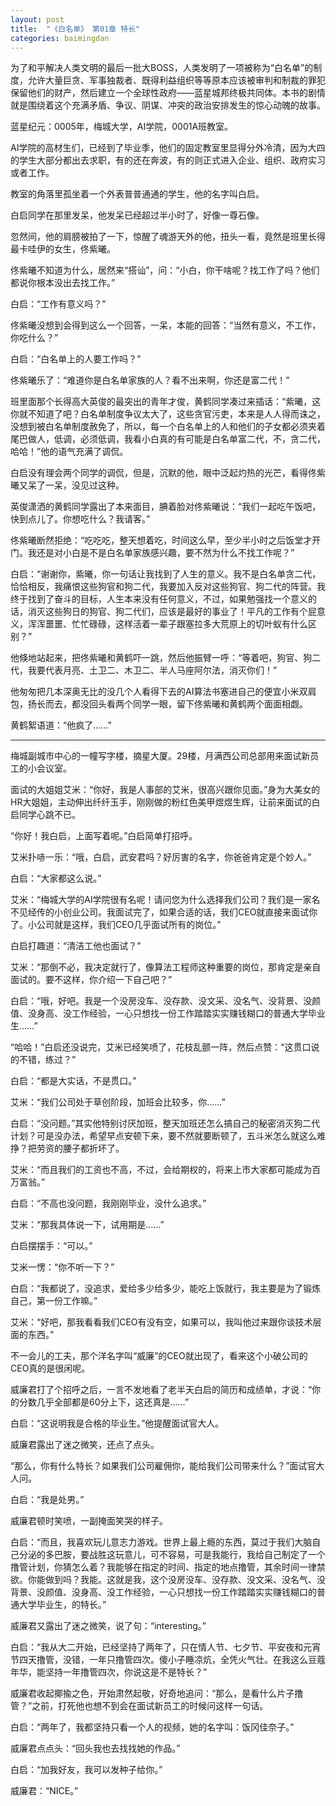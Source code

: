 ```yaml
---
layout: post
title:  "《白名单》 第01章 特长"
categories: baimingdan
---
```

为了和平解决人类文明的最后一批大BOSS，人类发明了一项被称为“白名单”的制度，允许大量巨贪、军事独裁者、既得利益组织等等原本应该被审判和制裁的罪犯保留他们的财产，然后建立一个全球性政府——蓝星城邦终极共同体。本书的剧情就是围绕着这个充满矛盾、争议、阴谋、冲突的政治安排发生的惊心动魄的故事。

蓝星纪元：0005年，梅城大学，AI学院，0001A班教室。

AI学院的高材生们，已经到了毕业季，他们的固定教室里显得分外冷清，因为大四的学生大部分都出去求职，有的还在奔波，有的则正式进入企业、组织、政府实习或者工作。

教室的角落里孤坐着一个外表普普通通的学生，他的名字叫白启。

白启同学在那里发呆，他发呆已经超过半小时了，好像一尊石像。

忽然间，他的肩膀被拍了一下，惊醒了魂游天外的他，扭头一看，竟然是班里长得最卡哇伊的女生，佟紫曦。

佟紫曦不知道为什么，居然来“搭讪”，问：“小白，你干啥呢？找工作了吗？他们都说你根本没出去找工作。”

白启：“工作有意义吗？”

佟紫曦没想到会得到这么一个回答，一呆，本能的回答：“当然有意义，不工作，你吃什么？”

白启：“白名单上的人要工作吗？”

佟紫曦乐了：“难道你是白名单家族的人？看不出来啊，你还是富二代！”

班里面那个长得高大英俊的最突出的青年才俊，黄鹤同学凑过来插话：“紫曦，这你就不知道了吧？白名单制度争议太大了，这些贪官污吏，本来是人人得而诛之，没想到被白名单制度赦免了，所以，每一个白名单上的人和他们的子女都必须夹着尾巴做人，低调，必须低调，我看小白真的有可能是白名单富二代，不，贪二代，哈哈！”他的语气充满了调侃。

白启没有理会两个同学的调侃，但是，沉默的他，眼中泛起灼热的光芒，看得佟紫曦又呆了一呆，没见过这种。

英俊潇洒的黄鹤同学露出了本来面目，腆着脸对佟紫曦说：“我们一起吃午饭吧，快到点儿了。你想吃什么？我请客。”

佟紫曦断然拒绝：“吃吃吃，整天想着吃，时间这么早，至少半小时之后饭堂才开门。我还是对小白是不是白名单家族感兴趣，要不然为什么不找工作呢？”

白启：“谢谢你，紫曦，你一句话让我找到了人生的意义。我不是白名单贪二代，恰恰相反，我痛恨这些狗官和狗二代，我要加入反对这些狗官、狗二代的阵营。我终于找到了奋斗的目标，人生本来没有任何意义，不过，如果勉强找一个意义的话，消灭这些狗日的狗官、狗二代们，应该是最好的事业了！平凡的工作有个屁意义，浑浑噩噩、忙忙碌碌，这样活着一辈子跟塞拉多大荒原上的切叶蚁有什么区别？”

他倏地站起来，把佟紫曦和黄鹤吓一跳，然后他振臂一呼：“等着吧，狗官、狗二代，我要代表月亮、土卫二、木卫二、半人马座阿尔法，消灭你们！”

他匆匆把几本深奥无比的没几个人看得下去的AI算法书塞进自己的便宜小米双肩包，扬长而去，都没回头看两个同学一眼，留下佟紫曦和黄鹤两个面面相觑。

黄鹤絮语道：“他疯了……”

***

梅城副城市中心的一幢写字楼，摘星大厦。29楼，月满西公司总部用来面试新员工的小会议室。

面试的大姐姐艾米：“你好，我是人事部的艾米，很高兴跟你见面。”身为大美女的HR大姐姐，主动伸出纤纤玉手，刚刚做的粉红色美甲煜煜生辉，让前来面试的白启同学心跳不已。

“你好！我白启，上面写着呢。”白启简单打招呼。

艾米扑哧一乐：“哦，白启，武安君吗？好厉害的名字，你爸爸肯定是个妙人。”

白启：“大家都这么说。”

艾米：“梅城大学的AI学院很有名呢！请问您为什么选择我们公司？我们是一家名不见经传的小创业公司。我面试完了，如果合适的话，我们CEO就直接来面试你了。小公司就是这样，我们CEO几乎面试所有的岗位。”

白启打趣道：“清洁工他也面试？”

艾米：“那倒不必，我决定就行了，像算法工程师这种重要的岗位，那肯定是亲自面试的。要不这样，你介绍一下自己吧？”

白启：“哦，好吧。我是一个没房没车、没存款、没文采、没名气、没背景、没颜值、没身高、没工作经验，一心只想找一份工作踏踏实实赚钱糊口的普通大学毕业生……”

“哈哈！”白启还没说完，艾米已经笑喷了，花枝乱颤一阵，然后点赞：“这贯口说的不错，练过？”

白启：“都是大实话，不是贯口。”

艾米：“我们公司处于草创阶段，加班会比较多，你……”

白启：“没问题。”其实他特别讨厌加班，整天加班还怎么搞自己的秘密消灭狗二代计划？可是没办法，希望早点安顿下来，要不然就要断顿了，五斗米怎么就这么难挣？把劳资的腰子都折坏了。

艾米：“而且我们的工资也不高，不过，会给期权的，将来上市大家都可能成为百万富翁。”

白启：“不高也没问题，我刚刚毕业，没什么追求。”

艾米：“那我具体说一下，试用期是……”

白启摆摆手：“可以。”

艾米一愣：“你不听一下？”

白启：“我都说了，没追求，爱给多少给多少，能吃上饭就行，我主要是为了锻炼自己，第一份工作嘛。”

艾米：“好吧，那我看看我们CEO有没有空，如果可以，我叫他过来跟你谈技术层面的东西。”

不一会儿的工夫，那个洋名字叫“威廉”的CEO就出现了，看来这个小破公司的CEO真的是很闲呢。

威廉君打了个招呼之后，一言不发地看了老半天白启的简历和成绩单，才说：“你的分数几乎全部都是60分上下，这还真是……”

白启：“这说明我是合格的毕业生。”他提醒面试官大人。

威廉君露出了迷之微笑，还点了点头。

“那么，你有什么特长？如果我们公司雇佣你，能给我们公司带来什么？”面试官大人问。

白启：“我是处男。”

威廉君顿时笑喷，一副掩面笑哭的样子。

白启：“而且，我喜欢玩儿意志力游戏。世界上最上瘾的东西，莫过于我们大脑自己分泌的多巴胺，要战胜这玩意儿，可不容易，可是我能行，我给自己制定了一个撸管计划，你猜怎么着？我能够在指定的时间、指定的地点撸管，其余时间一律禁欲。你能做到吗？我能。这就是我，这个没房没车、没存款、没文采、没名气、没背景、没颜值、没身高、没工作经验，一心只想找一份工作踏踏实实赚钱糊口的普通大学毕业生，的特长。”

威廉君又露出了迷之微笑，说了句：“interesting。”

白启：“我从大二开始，已经坚持了两年了，只在情人节、七夕节、平安夜和元宵节四天撸管，没错，一年只撸管四次。傻小子睡凉炕，全凭火气壮。在我这么豆蔻年华，能坚持一年撸管四次，你说这是不是特长？”

威廉君收起揶揄之色，开始肃然起敬，好奇地追问：“那么，是看什么片子撸管？”之前，打死他也想不到会在面试新员工的时候问这样一句话。

白启：“两年了，我都坚持只看一个人的视频，她的名字叫：饭冈佳奈子。”

威廉君点点头：“回头我也去找找她的作品。”

白启：“加我好友，我可以发种子给你。”

威廉君：“NICE。”
